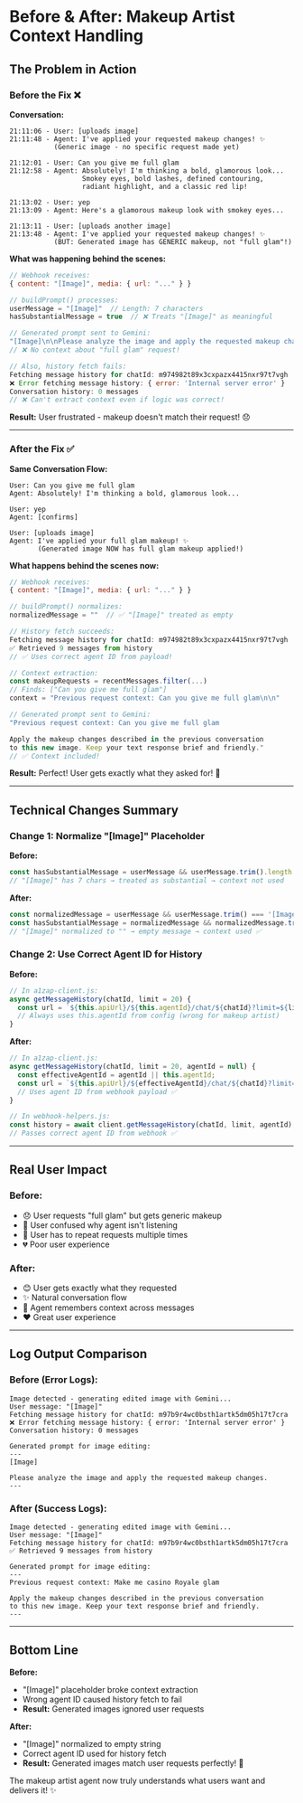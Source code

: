 # Before & After: Makeup Artist Context Handling

## The Problem in Action

### Before the Fix ❌

**Conversation:**
```
21:11:06 - User: [uploads image]
21:11:48 - Agent: I've applied your requested makeup changes! ✨
           (Generic image - no specific request made yet)

21:12:01 - User: Can you give me full glam
21:12:58 - Agent: Absolutely! I'm thinking a bold, glamorous look...
                  Smokey eyes, bold lashes, defined contouring, 
                  radiant highlight, and a classic red lip!

21:13:02 - User: yep
21:13:09 - Agent: Here's a glamorous makeup look with smokey eyes...

21:13:11 - User: [uploads another image]
21:13:48 - Agent: I've applied your requested makeup changes! ✨
           (BUT: Generated image has GENERIC makeup, not "full glam"!)
```

**What was happening behind the scenes:**

```javascript
// Webhook receives:
{ content: "[Image]", media: { url: "..." } }

// buildPrompt() processes:
userMessage = "[Image]"  // Length: 7 characters
hasSubstantialMessage = true  // ❌ Treats "[Image]" as meaningful

// Generated prompt sent to Gemini:
"[Image]\n\nPlease analyze the image and apply the requested makeup changes."
// ❌ No context about "full glam" request!

// Also, history fetch fails:
Fetching message history for chatId: m974982t89x3cxpazx4415nxr97t7vgh
❌ Error fetching message history: { error: 'Internal server error' }
Conversation history: 0 messages
// ❌ Can't extract context even if logic was correct!
```

**Result:** User frustrated - makeup doesn't match their request! 😞

---

### After the Fix ✅

**Same Conversation Flow:**
```
User: Can you give me full glam
Agent: Absolutely! I'm thinking a bold, glamorous look...

User: yep
Agent: [confirms]

User: [uploads image]
Agent: I've applied your full glam makeup! ✨
       (Generated image NOW has full glam makeup applied!)
```

**What happens behind the scenes now:**

```javascript
// Webhook receives:
{ content: "[Image]", media: { url: "..." } }

// buildPrompt() normalizes:
normalizedMessage = ""  // ✅ "[Image]" treated as empty

// History fetch succeeds:
Fetching message history for chatId: m974982t89x3cxpazx4415nxr97t7vgh
✅ Retrieved 9 messages from history
// ✅ Uses correct agent ID from payload!

// Context extraction:
const makeupRequests = recentMessages.filter(...)
// Finds: ["Can you give me full glam"]
context = "Previous request context: Can you give me full glam\n\n"

// Generated prompt sent to Gemini:
"Previous request context: Can you give me full glam

Apply the makeup changes described in the previous conversation 
to this new image. Keep your text response brief and friendly."
// ✅ Context included!
```

**Result:** Perfect! User gets exactly what they asked for! 🎉

---

## Technical Changes Summary

### Change 1: Normalize "[Image]" Placeholder

**Before:**
```javascript
const hasSubstantialMessage = userMessage && userMessage.trim().length > 3;
// "[Image]" has 7 chars → treated as substantial → context not used
```

**After:**
```javascript
const normalizedMessage = userMessage && userMessage.trim() === '[Image]' ? '' : userMessage;
const hasSubstantialMessage = normalizedMessage && normalizedMessage.trim().length > 3;
// "[Image]" normalized to "" → empty message → context used ✅
```

### Change 2: Use Correct Agent ID for History

**Before:**
```javascript
// In a1zap-client.js:
async getMessageHistory(chatId, limit = 20) {
  const url = `${this.apiUrl}/${this.agentId}/chat/${chatId}?limit=${limit}`;
  // Always uses this.agentId from config (wrong for makeup artist)
}
```

**After:**
```javascript
// In a1zap-client.js:
async getMessageHistory(chatId, limit = 20, agentId = null) {
  const effectiveAgentId = agentId || this.agentId;
  const url = `${this.apiUrl}/${effectiveAgentId}/chat/${chatId}?limit=${limit}`;
  // Uses agent ID from webhook payload ✅
}

// In webhook-helpers.js:
const history = await client.getMessageHistory(chatId, limit, agentId);
// Passes correct agent ID from webhook ✅
```

---

## Real User Impact

### Before:
- 😞 User requests "full glam" but gets generic makeup
- 🤔 User confused why agent isn't listening
- 😤 User has to repeat requests multiple times
- 💔 Poor user experience

### After:
- 😊 User gets exactly what they requested
- ✨ Natural conversation flow
- 💪 Agent remembers context across messages
- ❤️ Great user experience

---

## Log Output Comparison

### Before (Error Logs):

```
Image detected - generating edited image with Gemini...
User message: "[Image]"
Fetching message history for chatId: m97b9r4wc0bsth1artk5dm05h17t7cra
❌ Error fetching message history: { error: 'Internal server error' }
Conversation history: 0 messages

Generated prompt for image editing:
---
[Image]

Please analyze the image and apply the requested makeup changes.
---
```

### After (Success Logs):

```
Image detected - generating edited image with Gemini...
User message: "[Image]"
Fetching message history for chatId: m97b9r4wc0bsth1artk5dm05h17t7cra
✅ Retrieved 9 messages from history

Generated prompt for image editing:
---
Previous request context: Make me casino Royale glam

Apply the makeup changes described in the previous conversation 
to this new image. Keep your text response brief and friendly.
---
```

---

## Bottom Line

**Before:** 
- "[Image]" placeholder broke context extraction
- Wrong agent ID caused history fetch to fail
- **Result:** Generated images ignored user requests

**After:**
- "[Image]" normalized to empty string
- Correct agent ID used for history fetch  
- **Result:** Generated images match user requests perfectly! 🎯

The makeup artist agent now truly understands what users want and delivers it! ✨

